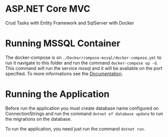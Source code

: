 # ASP.NET Core MVC

Crud Tasks with Entity Framework and SqlServer with Docker

# Running MSSQL Container

The docker-compose is on `./Docker/compose-mssql/docker-compose.yml` to run it navigate to this folder and run the command `docker-compose up -d`. This command will run the service mssql and it will be avaliable on the port specified.
To more informations see the [Documentation](https://hub.docker.com/_/microsoft-mssql-server).

# Running the Application

Before run the application you must create database name configured on ConnectionStrings and run the command `dotnet ef database update` to run the migrations on the database.  

To run the application, you need just run the command `dotnet run`.